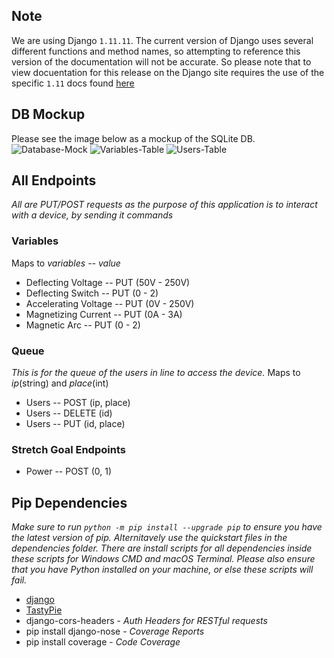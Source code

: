 ## Note
We are using Django `1.11.11`. The current version of Django uses several different functions and method names, so attempting to reference this version of the documentation will not be accurate. So please note that to view docuentation for this release on the Django site requires the use of the specific `1.11` docs found [here](https://docs.djangoproject.com/en/1.11/)

## DB Mockup
Please see the image below as a mockup of the SQLite DB.
![Database-Mock](https://i.imgur.com/iFVBwH5.png)
![Variables-Table](https://i.imgur.com/mLATD1o.png)
![Users-Table](https://i.imgur.com/nv4bc7O.png)


## All Endpoints
*All are PUT/POST requests as the purpose of this application is to interact with a device, by sending it commands*

### Variables
Maps to *variables -- value*

- Deflecting Voltage -- PUT (50V - 250V)
- Deflecting Switch -- PUT (0 - 2)
- Accelerating Voltage -- PUT (0V - 250V)
- Magnetizing Current -- PUT (0A - 3A)
- Magnetic Arc -- PUT (0 - 2)

### Queue
*This is for the queue of the users in line to access the device.*
Maps to *ip*(string) and *place*(int)

- Users -- POST (ip, place)
- Users -- DELETE (id)
- Users -- PUT (id, place)

### Stretch Goal Endpoints
- Power -- POST (0, 1)

## Pip Dependencies
*Make sure to run `python -m pip install --upgrade pip` to ensure you have the latest version of pip. Alternitavely use the quickstart files in the dependencies folder. There are install scripts for all dependencies inside these scripts for Windows CMD and macOS Terminal. Please also ensure that you have Python installed on your machine, or else these scripts will fail.*
- [django](https://www.djangoproject.com/)
- [TastyPie](https://django-tastypie.readthedocs.io/en/latest/)
- django-cors-headers - *Auth Headers for RESTful requests*
- pip install django-nose - *Coverage Reports*
- pip install coverage - *Code Coverage*